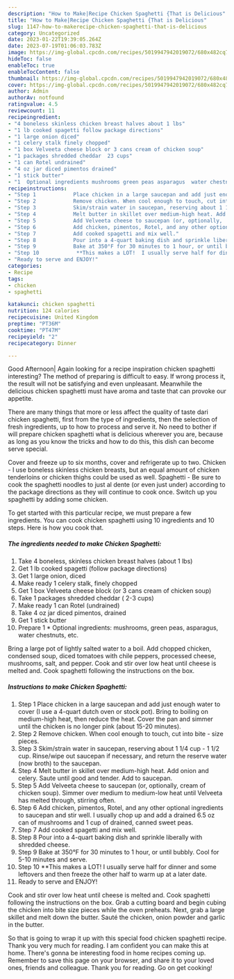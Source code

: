 ```yaml
---
description: "How to Make|Recipe Chicken Spaghetti {That is Delicious"
title: "How to Make|Recipe Chicken Spaghetti {That is Delicious"
slug: 1147-how-to-makerecipe-chicken-spaghetti-that-is-delicious
category: Uncategorized
date: 2023-01-22T19:39:05.264Z
date: 2023-07-19T01:06:03.783Z
image: https://img-global.cpcdn.com/recipes/5019947942019072/680x482cq70/chicken-spaghetti-recipe-main-photo.jpg
hideToc: false
enableToc: true
enableTocContent: false
thumbnail: https://img-global.cpcdn.com/recipes/5019947942019072/680x482cq70/chicken-spaghetti-recipe-main-photo.jpg
cover: https://img-global.cpcdn.com/recipes/5019947942019072/680x482cq70/chicken-spaghetti-recipe-main-photo.jpg
author: Admin
authorAv: notfound
ratingvalue: 4.5
reviewcount: 11
recipeingredient:
- "4 boneless skinless chicken breast halves about 1 lbs"
- "1 lb cooked spagetti follow package directions"
- "1 large onion diced"
- "1 celery stalk finely chopped"
- "1 box Velveeta cheese block or 3 cans cream of chicken soup"
- "1 packages shredded cheddar  23 cups"
- "1 can Rotel undrained"
- "4 oz jar diced pimentos drained"
- "1 stick butter"
- "1  Optional ingredients mushrooms green peas asparagus  water chestnuts etc"
recipeinstructions:
- "Step 1            Place chicken in a large saucepan and add just enough water to cover (I use a 4-quart dutch oven or stock pot). Bring to boiling on medium-high heat, then reduce the heat. Cover the pan and simmer until the chicken is no longer pink (about 15-20 minutes)."
- "Step 2            Remove chicken. When cool enough to touch, cut into bite - size pieces."
- "Step 3            Skim/strain water in saucepan, reserving about 1 1/4 cup - 1 1/2 cup. Rinse/wipe out saucepan if necessary, and return the reserve water (now broth) to the saucepan."
- "Step 4            Melt butter in skillet over medium-high heat. Add onion and celery.  Saute until good and tender. Add to saucepan."
- "Step 5            Add Velveeta cheese to saucepan (or, optionally,  cream of chicken soup). Simmer over medium to medium-low heat until Velveeta has melted through, stirring often."
- "Step 6            Add chicken, pimentos, Rotel, and any other optional ingredients to saucepan and stir well. I usually chop up and add a drained 6.5 oz can of mushrooms and 1 cup of drained, canned sweet peas."
- "Step 7            Add cooked spagetti and mix well."
- "Step 8            Pour into a 4-quart baking dish and sprinkle liberally with shredded cheese."
- "Step 9            Bake at 350°F for 30 minutes to 1 hour, or until bubbly. Cool for 5-10 minutes and serve."
- "Step 10            **This makes a LOT!  I usually serve half for dinner and some leftovers and then freeze the other half to warm up at a later date."
- "Ready to serve and ENJOY!"
categories:
- Recipe
tags:
- chicken
- spaghetti

katakunci: chicken spaghetti 
nutrition: 124 calories
recipecuisine: United Kingdom
preptime: "PT36M"
cooktime: "PT47M"
recipeyield: "2"
recipecategory: Dinner

---
```



Good Afternoon| Again looking for a recipe inspiration chicken spaghetti interesting? The method of preparing is difficult to easy. If wrong process it, the result will not be satisfying and even unpleasant. Meanwhile the delicious chicken spaghetti must have aroma and taste that can provoke our appetite.






There are many things that more or less affect the quality of taste dari chicken spaghetti, first from the type of ingredients, then the selection of fresh ingredients, up to how to process and serve it. No need to bother if will prepare chicken spaghetti what is delicious wherever you are, because as long as you know the tricks and how to do this, this dish can become serve  special.


Cover and freeze up to six months, cover and refrigerate up to two. Chicken - I use boneless skinless chicken breasts, but an equal amount of chicken tenderloins or chicken thighs could be used as well. Spaghetti - Be sure to cook the spaghetti noodles to just al dente (or even just under) according to the package directions as they will continue to cook once. Switch up you spaghetti by adding some chicken.


To get started with this particular recipe, we must prepare a few ingredients. You can cook chicken spaghetti using 10 ingredients and 10 steps. Here is how you cook that.

<!--inarticleads1-->

##### The ingredients needed to make Chicken Spaghetti:

1. Take 4 boneless, skinless chicken breast halves (about 1 lbs)
1. Get 1 lb cooked spagetti (follow package directions)
1. Get 1 large onion, diced
1. Make ready 1 celery stalk, finely chopped
1. Get 1 box Velveeta cheese block (or 3 cans cream of chicken soup)
1. Take 1 packages shredded cheddar ( 2-3 cups)
1. Make ready 1 can Rotel (undrained)
1. Take 4 oz jar diced pimentos, drained
1. Get 1 stick butter
1. Prepare 1 * Optional ingredients: mushrooms, green peas, asparagus,  water chestnuts, etc.


Bring a large pot of lightly salted water to a boil. Add chopped chicken, condensed soup, diced tomatoes with chile peppers, processed cheese, mushrooms, salt, and pepper. Cook and stir over low heat until cheese is melted and. Cook spaghetti following the instructions on the box. 

<!--inarticleads2-->

##### Instructions to make Chicken Spaghetti:

1. Step 1            Place chicken in a large saucepan and add just enough water to cover (I use a 4-quart dutch oven or stock pot). Bring to boiling on medium-high heat, then reduce the heat. Cover the pan and simmer until the chicken is no longer pink (about 15-20 minutes).
1. Step 2            Remove chicken. When cool enough to touch, cut into bite - size pieces.
1. Step 3            Skim/strain water in saucepan, reserving about 1 1/4 cup - 1 1/2 cup. Rinse/wipe out saucepan if necessary, and return the reserve water (now broth) to the saucepan.
1. Step 4            Melt butter in skillet over medium-high heat. Add onion and celery.  Saute until good and tender. Add to saucepan.
1. Step 5            Add Velveeta cheese to saucepan (or, optionally,  cream of chicken soup). Simmer over medium to medium-low heat until Velveeta has melted through, stirring often.
1. Step 6            Add chicken, pimentos, Rotel, and any other optional ingredients to saucepan and stir well. I usually chop up and add a drained 6.5 oz can of mushrooms and 1 cup of drained, canned sweet peas.
1. Step 7            Add cooked spagetti and mix well.
1. Step 8            Pour into a 4-quart baking dish and sprinkle liberally with shredded cheese.
1. Step 9            Bake at 350°F for 30 minutes to 1 hour, or until bubbly. Cool for 5-10 minutes and serve.
1. Step 10            **This makes a LOT!  I usually serve half for dinner and some leftovers and then freeze the other half to warm up at a later date.
1. Ready to serve and ENJOY!

Cook and stir over low heat until cheese is melted and. Cook spaghetti following the instructions on the box. Grab a cutting board and begin cubing the chicken into bite size pieces while the oven preheats. Next, grab a large skillet and melt down the butter. Sauté the chicken, onion powder and garlic in the butter. 

So that is going to wrap it up with this special food chicken spaghetti recipe. Thank you very much for reading. I am confident you can make this at home. There's gonna be interesting food in home recipes coming up. Remember to save this page on your browser, and share it to your loved ones, friends and colleague. Thank you for reading. Go on get cooking!
